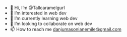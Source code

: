 - 👋 Hi, I’m @Tallcaramelgurl
- 👀 I’m interested in web dev
- 🌱 I’m currently learning web dev
- 💞️ I’m looking to collaborate on web dev
- 📫 How to reach me danjumasonianemile@gmail.com

<!---
Tallcaramelgurl/Tallcaramelgurl is a ✨ special ✨ repository because its `README.md` (this file) appears on your GitHub profile.
You can click the Preview link to take a look at your changes.
--->
